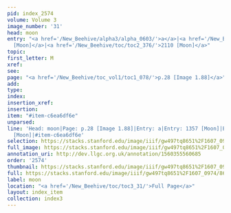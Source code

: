 ```yaml
---
pid: index_2574
volume: Volume 3
image_number: '31'
head: moon
entry: "<a href='/New_Beehive/alpha3/alpha_0603/'>a</a>|<a href='/New_Beehive/toc/toc2_265/'>1357
  [Moon]</a>|<a href='/New_Beehive/toc/toc2_376/'>2110 [Moon]</a>"
topic: 
first_letter: M
xref: 
see: 
page: "<a href='/New_Beehive/toc_vol1/toc1_078/'>p.28 [Image 1.88]</a>"
add: 
type: 
index: 
insertion_xref: 
insertion: 
item: "#item-c6ea6df6e"
unparsed: 
line: 'Head: moon|Page: p.28 [Image 1.88]|Entry: a|Entry: 1357 [Moon]|Entry: 2110
  [Moon]|#item-c6ea6df6e'
selection: https://stacks.stanford.edu/image/iiif/gw497tq8651%2F1607_0974/866,1323,661,133/full/0/default.jpg
full_image: https://stacks.stanford.edu/image/iiif/gw497tq8651%2F1607_0974/full/full/0/default.jpg
annotation_uri: http://dev.llgc.org.uk/annotation/1560355560685
order: '2574'
thumbnail: https://stacks.stanford.edu/image/iiif/gw497tq8651%2F1607_0974/866,1323,661,133/150,/0/default.jpg
full: https://stacks.stanford.edu/image/iiif/gw497tq8651%2F1607_0974/866,1323,661,133/full/0/default.jpg
label: moon
location: "<a href='/New_Beehive/toc/toc3_31/'>Full Page</a>"
layout: index_item
collection: index3
---
```

